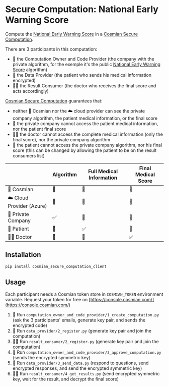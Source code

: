 # Secure Computation: National Early Warning Score

Compute the [National Early Warning Score](https://www.mdcalc.com/national-early-warning-score-news-2) in a [Cosmian Secure Computation](https://docs.cosmian.com/secure_computation/).

There are 3 participants in this computation:
- 🏢 the Computation Owner and Code Provider (the company with the private algorithm, for the exemple it's the public [National Early Warning Score](https://www.mdcalc.com/national-early-warning-score-news-2) algorithm)
- 🤒 the Data Provider (the patient who sends his medical information encrypted)
- 👩‍⚕️ the Result Consumer (the doctor who receives the final score and acts accordingly)

[Cosmian Secure Computation](https://docs.cosmian.com/secure_computation/) guarantees that:
- neither 🌌 Cosmian nor the ☁️ cloud provider can see the private company algorithm, the patient medical information, or the final score
- 🏢 the private company cannot access the patient medical information, nor the patient final score
- 👩‍⚕️ the doctor cannot access the complete medical information (only the final score), nor the private company algorithm
- 🤒 the patient cannot access the private company algorithm, nor his final score (this can be changed by allowing the patient to be on the result consumers list)

|                        | Algorithm | Full Medical Information | Final Medical Score |
|------------------------|----------|---------------------------|---------------------|
| 🌌 Cosmian                | 🚫        | 🚫                         | 🚫                   |
| ☁️ Cloud Provider (Azure) | 🚫        | 🚫                         | 🚫                   |
| 🏢 Private Company        | ✅        | 🚫                         | 🚫                   |
| 🤒 Patient                | 🚫        | ✅                         | 🚫                   |
| 👩‍⚕️ Doctor                 | 🚫        | 🚫                        | ✅                   |

## Installation

```bash
pip install cosmian_secure_computation_client
```

## Usage

Each participant needs a Cosmian token store in `COSMIAN_TOKEN` environment variable. Request your token for free on [https://console.cosmian.com/](https://console.cosmian.com/)

1. 🏢 Run `computation_owner_and_code_provider/1_create_computation.py` (ask the 3 participants' emails, generate key pair, and sends the encrypted code)
1. 🤒 Run `data_provider/2_register.py` (generate key pair and join the computation)
1. 👩‍⚕️ Run `result_consumer/2_register.py` (generate key pair and join the computation)
1. 🏢 Run `computation_owner_and_code_provider/3_approve_computation.py` (sends the encrypted symmetric key)
1. 🤒 Run `data_provider/3_send_data.py` (respond to questions, send encrypted responses, and send the encrypted symmetric key)
1. 👩‍⚕️ Run `result_consumer/4_get_results.py` (send encrypted symmetric key, wait for the result, and decrypt the final score)
